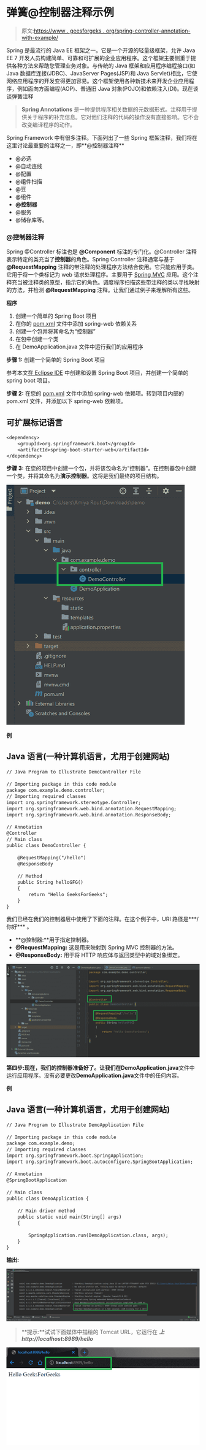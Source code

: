 # 弹簧@控制器注释示例

> 原文:[https://www . geesforgeks . org/spring-controller-annotation-with-example/](https://www.geeksforgeeks.org/spring-controller-annotation-with-example/)

Spring 是最流行的 Java EE 框架之一。它是一个开源的轻量级框架，允许 Java EE 7 开发人员构建简单、可靠和可扩展的企业应用程序。这个框架主要侧重于提供各种方法来帮助您管理业务对象。与传统的 Java 框架和应用程序编程接口(如 Java 数据库连接(JDBC)、JavaServer Pages(JSP)和 Java Servlet)相比，它使网络应用程序的开发变得更加容易。这个框架使用各种新技术来开发企业应用程序，例如面向方面编程(AOP)、普通旧 Java 对象(POJO)和依赖注入(DI)。现在谈谈弹簧注释

> **Spring Annotations** 是一种提供程序相关数据的元数据形式。注释用于提供关于程序的补充信息。它对他们注释的代码的操作没有直接影响。它不会改变编译程序的动作。

Spring Framework 中有很多注释。下面列出了一些 Spring 框架注释，我们将在这里讨论最重要的注释之一，即**@控制器注释**

*   @必选
*   @自动连线
*   @配置
*   @组件扫描
*   @豆
*   @组件
*   **@控制器**
*   @服务
*   @储存库等。

### @控制器注释

Spring @Controller 标注也是 **@Component** 标注的专门化。@Controller 注释表示特定的类充当了**控制器**的角色。Spring Controller 注释通常与基于 **@RequestMapping** 注释的带注释的处理程序方法结合使用。它只能应用于类。它用于将一个类标记为 web 请求处理程序。主要用于 [Spring MVC](https://www.geeksforgeeks.org/spring-mvc-using-java-based-configuration/) 应用。这个注释充当被注释类的原型，指示它的角色。调度程序扫描这些带注释的类以寻找映射的方法，并检测 **@RequestMapping** 注释。让我们通过例子来理解所有这些。

**程序**

1.  创建一个简单的 Spring Boot 项目
2.  在你的 [pom.xml](https://www.geeksforgeeks.org/page-object-model-pom/) 文件中添加 spring-web 依赖关系
3.  创建一个包并将其命名为“控制器”
4.  在包中创建一个类
5.  在 DemoApplication.java 文件中运行我们的应用程序

**步骤 1:** 创建一个简单的 Spring Boot 项目

参考本文[在 Eclipse IDE](https://www.geeksforgeeks.org/how-to-create-and-setup-spring-boot-project-in-eclipse-ide/) 中创建和设置 Spring Boot 项目，并创建一个简单的 spring boot 项目。

**步骤 2:** 在您的 [pom.xml](https://www.geeksforgeeks.org/page-object-model-pom/) 文件中添加 spring-web 依赖项。转到项目内部的 pom.xml 文件，并添加以下 spring-web 依赖项。

## 可扩展标记语言

```
<dependency>
    <groupId>org.springframework.boot</groupId>
    <artifactId>spring-boot-starter-web</artifactId>
</dependency>
```

**步骤 3:** 在您的项目中创建一个包，并将该包命名为“控制器”。在控制器包中创建一个类，并将其命名为**演示控制器**。这将是我们最终的项目结构。

![](img/b055ce2762d13cad7450eec38df77d44.png)

**例**

## Java 语言(一种计算机语言，尤用于创建网站)

```
// Java Program to Illustrate DemoController File

// Importing package in this code module
package com.example.demo.controller;
// Importing required classes
import org.springframework.stereotype.Controller;
import org.springframework.web.bind.annotation.RequestMapping;
import org.springframework.web.bind.annotation.ResponseBody;

// Annotation
@Controller
// Main class
public class DemoController {

    @RequestMapping("/hello")
    @ResponseBody

    // Method
    public String helloGFG()
    {
        return "Hello GeeksForGeeks";
    }
}
```

我们已经在我们的控制器层中使用了下面的注释。在这个例子中，URI 路径是***/你好*** 。

*   **@控制器:**用于指定控制器。
*   **@RequestMapping:** 这是用来映射到 Spring MVC 控制器的方法。
*   **@ResponseBody:** 用于将 HTTP 响应体与返回类型中的域对象绑定。

![](img/c095f10db4f2a8a8f97a09c34aedcb3e.png)

**第四步:**现在，我们的控制器准备好了。让我们在**DemoApplication.java**文件中运行应用程序。没有必要更改**DemoApplication.java**文件中的任何内容。

**例**

## Java 语言(一种计算机语言，尤用于创建网站)

```
// Java Program to Illustrate DemoApplication File

// Importing package in this code module
package com.example.demo;
// Importing required classes
import org.springframework.boot.SpringApplication;
import org.springframework.boot.autoconfigure.SpringBootApplication;

// Annotation
@SpringBootApplication

// Main class
public class DemoApplication {

    // Main driver method
    public static void main(String[] args)
    {

        SpringApplication.run(DemoApplication.class, args);
    }
}
```

**输出:**

![](img/fac7f9d2eeb642edd47075c08ee3776f.png)

> **提示:**试试下面媒体中描绘的 Tomcat URL，它运行在 ***上 http://localhost:8989/hello***

![](img/8d6db349b7af1299fd0168bfa7a269aa.png)